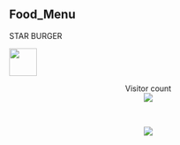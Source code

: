 ## Food_Menu 
STAR  BURGER  

        



<img src="https://media.giphy.com/media/12oufCB0MyZ1Go/giphy.gif" width="50">

<p align="center"> 
  Visitor count<br>
  <img src="https://profile-counter.glitch.me/naveenverma1/count.svg" />
</p>

<br>

<p align="center"> 
        
<img src="https://user-images.githubusercontent.com/99056912/219279515-54bc81d5-df2a-43aa-bb72-6af2bc0ecce4.png" />

  
</p>




